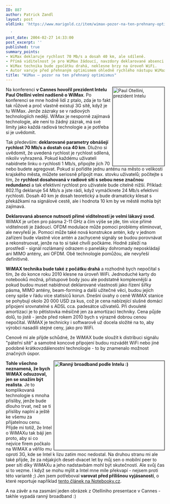 ```yaml
---
ID: 887
author: Patrick Zandl
layout: post
oldlink: 'https://www.marigold.cz/item/wimax-pozor-na-ten-prehnany-optimismus

  '
post_date: 2004-02-27 14:33:00
post_excerpt: ''
published: true
summary_points:
- WiMax deklaruje rychlost 70 Mb/s a dosah 40 km, ale sdíleně.
- Přímá viditelnost je pro WiMax žádoucí, navzdory deklarované absenci nutnosti.
- WiMax technika bude zpočátku drahá, neklesne brzy na úroveň WiFi.
- Autor varuje před přehnaným optimismem ohledně rychlého nástupu WiMaxu.
title: "WiMax – pozor na ten přehnaný optimismus"
---
```


<p>
<IMG height=250 alt="Paul Otellini, prezident Intelu" src="/wp-content/uploads/cannes-2004-ottelini.jpg" width=164 align=right border=1>Na konferenci <STRONG>v Cannes hovořil prezident Intelu Paul Otellini velmi nadšeně o WiMax</STRONG>. Po konferenci se mne hodně lidí z ptalo, zda je to fakt tak růžové a proč vlastně existují 3G sítě, když je tu WiMax. Jenže zázraky se v radiových technologiích nedějí. WiMax je nesporně zajímavá technologie, ale není to žádný zázrak, má své limity jako každá radiová technologie a je potřeba si je uvědomit. </p>

<p>
Tak především: <STRONG>deklarované parametry obnášejí rychlost 70 Mb/s a dostah cca&#160;40 km</STRONG>. Dlužno si uvědomit, že uvedená rychlost je rychlost sdílená, nikoliv vyhrazená. Pokud každému uživateli nabídnete linku o rychlosti 1 Mb/s, připojíte jich 70 nebo budete agregovat. Pokud si pořídíte jednu anténu na město o velikosti krajského města, můžete seriosně připojit max. stovku uživatelů; počítejte s tím, že <STRONG>rychlost dosahovaná v radiové sítí s sebou nese značnou redundanci</STRONG> a tak efektivní rychlost pro uživatele bude citelně nižší. Příklad: 802.11g deklaruje 54 Mb/s a jste rádi, když vymáčknete 24 Mb/s efektivní rychlosti. Dosah 40 km je dosah teoretický a bude dramaticky klesat s překážkami na signálové cestě, ale i hodnota 10 km by ve městě mohla být zajímavá.&#160;</p>

<p>
<STRONG>Deklarovaná absence nutnosti přímé viditelnosti je velmi lákavý svod</STRONG>. WiMAX je určen pro pásma 2-11 GHz a čím výše se jde, tím více přímé viditelnosti je žádoucí. OFDM modulace může pomoci problémy eliminovat, ale nevyřeší je. Pomoci může také nová konstrukce antén, kdy v jednom zařízení bude vlastně více antén a zachycené signály se budou porovnávat a rekonstruovat, jenže na to si také chvíli počkáme. Hodně záleží na prostředí - signál rozlámaný odrazem o paneláky dohromady neposkládají ani MIMO antény, ani OFDM. Obě technologie pomůžou, ale nevyřeší definitivně. </p>

<p>
<STRONG>WiMAX technika bude také z počátku drahá</STRONG> a rozhodně bych nepočítal s tím, že do konce roku 2010 klesne na úroveň WiFi. Jednoduché karty do notebooků možná, přístupové body jsou ale podstatně komplexnější a pokud budou muset nabídnout deklarované vlastnosti jako řízení šířky pásma, MIMO antény, beam-forming a další užitečné věci, budou jejich ceny spíše v řádu více statisíců korun. Dnešní úvahy o ceně WiMAX stanice se pohybují okolo 20 000 USD za kus, což je cena nabízející slušné domácí připojení srovnatelné s ADSL cca.&#160;padesátce uživatelů. Při dvouleté amortizaci je to pětistovka měsíčně jen za amortizaci techniky. Cena půjde dolů, to jistě - jenže před rokem 2010 bych s výrazně dobrou cenou nepočítal. WiMAX je technicky i softwarově už docela složité na to, aby výrobci nasadili stejné ceny, jako pro WiFi. </p>

<p>
Cenově mi ale přijde schůdné, že WiMAX bude sloužit k distribuci signálu "páteřní sítě" a samotné koncové připojení budou rozvádět WiFi nebo jiné podobné krátkovzdálenostní technologie - to by znamenalo možnost značných úspor. </p>

<p>
<STRONG><IMG height=283 alt="Ranný broadband podle Intelu :)" src="/wp-content/uploads/cannes-2004-intellbroadband.jpg" width=350 align=right border=1>Tohle všechno neznamená, že bych WiMAX odsuzoval, jen se snažím být realista</STRONG>. Je to komplikovaná technologie s mnoha přísliby, jenže bude dlouho trvat, než se ti přísliby naplní a ještě ke všemu za přijatelnou cenu. Přijde mi totiž, že Intel o WiMAXu tak bájí jen proto, aby si co nejvíce firem počkalo na WiMAX a věřilo mu oproti 3G, kde se Intel k lizu zatím moc nedostal. Na druhou stranu mi ale také přijde, že za nějakých deset-dvacet let by můj sen o mobilní peer to peer síti díky WiMAXu a jeho nadstavbám mohl být skutečností. Ale svůj čas si to vezme. I když se mohu mýlit a Intel mne mile překvapí - nejsem proti této variantě ;) Jen jsem potřeboval <STRONG>varovat před přílišnou vyjásaností</STRONG>, o které reportuje například <A href="http://notebooky.idnes.cz/novinky/wimax2006uvedeniintelotellini.html" target=_blank>tento článek na Notebooky.cz</A>.</p>

<p>
A na závěr a na zasmání jeden obrázek z Otelliniho presentace v Cannes - takhle vypadá ranný broadband :)</p>

<P align=center>&#160;</p>

<p>
&#160;</p>